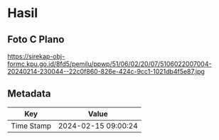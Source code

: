 # Hasil

## Foto C Plano

https://sirekap-obj-formc.kpu.go.id/8fd5/pemilu/ppwp/51/06/02/20/07/5106022007004-20240214-230044--22c0f860-826e-424c-9cc1-1021db4f5e87.jpg


## Metadata

| Key        | Value               |
| ---------- | ------------------- |
| Time Stamp | 2024-02-15 09:00:24 |



